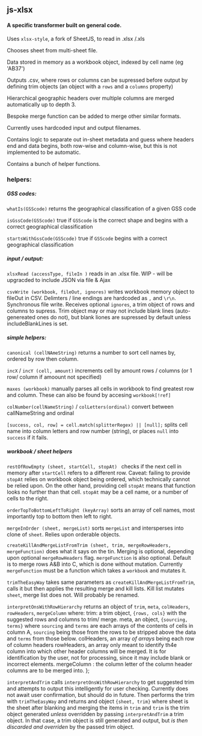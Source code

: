 ## js-xlsx

#### A specific transformer built on general code.

Uses `xlsx-style`, a fork of SheetJS, to read in .xlsx /.xls

Chooses sheet from multi-sheet file.

Data stored in memory as a workbook object, indexed by cell name (eg 'AB37')

Outputs .csv, where rows or columns can be supressed before output by defining trim objects (an object with a `rows` and a `columns` property)

Hierarchical geographic headers over multiple columns are merged automatically up to depth 3.

Bespoke merge function can be added to merge other similar formats.

Currently uses hardcoded input and output filenames.

Contains logic to separate out in-sheet metadata and guess where headers end and data begins, both row-wise and column-wise, but this is not implemented to be automatic.

Contains a bunch of helper functions.

### helpers:
##### GSS codes:
`whatIs(GSScode)` returns the geographical classification of a given GSS code

`isGssCode(GSScode)` true if `GSScode` is the correct shape and begins with a correct  geographical classification

`startsWithGssCode(GSScode)` true if `GSScode` begins with a correct  geographical classification

##### input / output:
`xlsxRead (accessType, fileIn )` reads in an .xlsx file. WIP - will be upgracded to include JSON via file & Ajax

`csvWrite (workbook, fileOut, ignores)` writes workbook memory object to fileOut in CSV. Delimters / line endings are hardcoded as `,` and `\r\n`. Synchronous file write. Receives optional `ignores`, a trim object of rows and columns to supress. Trim object may or may not include blank lines (auto-genereated ones do not), but blank liones are supressed by default unless includeBlankLines is set.

##### simple helpers:
`canonical (cellNAmeString)` returns a number to sort cell names by, ordered by row then column.

`incX` / `incY (cell, amount)` increments cell by amount rows / columns (or 1 row/ column if amoount not specified)

`maxes (workbook)` manually parses all cells in workbook to find greatest row and column. These can also be found by accesing `workbook[!ref]`

`colNumber(cellNameString)` / `colLetters(ordinal)` convert between callNameString and ordinal

`[success, col, row] = cell.match(splitterRegex) || [null];` splits cell name into column letters and row number (string), or places `null` into `success` if it fails.

##### workbook / sheet helpers

`restOfRowEmpty (sheet, startCell, stopAt) ` checks if the next cell in memory after `startCell` refers to a different row. Caveat: failing to provide `stopAt` relies on workbook object being ordered, which technically cannot be relied upon. On the other hand, providing cell `stopAt` means that function looks no further than that cell. `stopAt` may be a cell name, or a number of cells to the right.

`orderTopToBottomLeftToRight (keyArray)` sorts an array of cell names, most importantly top to bottom then left to right.


`mergeInOrder (sheet, mergeList)` sorts `mergeList` and intersperses into clone of `sheet`. Relies upon orderable objects.

`createKillAndMergeListFromTrim (sheet, trim, mergeRowHeaders, mergeFunction)` does what it says on the tin. Merging is optional, depending upon optional `mergeRowHeaders` flag. `mergeFunction` is also optional. Default is to merge rows A&B into C, which is done without mutation. Currently `mergeFunction` must be a function which takes a `workbook` and mutates it.

`trimTheEasyWay` takes same parameters as `createKillAndMergeListFromTrim`, calls it but then applies the resulting merge and kill lists. Kill list mutates `sheet`, merge list does not.  Will probably be renamed.

`interpretOnsWithRowHierarchy` returns an object of `trim`, `meta`, `colHeaders`, `rowHeaders`, `mergeColumn` where:
    trim: a trim object, `{rows, cols}` with the suggested rows and columns to trim/ merge.
    meta, an object, `{sourcing, terms}` where `sourcing` and `terms` are each arrays of the contents of cells in column A, `sourcing` being those from the rows to be stripped above the data and `terms` from those below.
    colHeaders, an array *of arrays* being each row of column headers
    rowHeaders, an array only meant to identify th4e column into which other header columns will be merged. It is for identification by the user, not for processing, since it may include blank or incorrect elements.
    mergeColumn : the column letter of the column header columns are to be merged into.
  };

`interpretAndTrim` calls `interpretOnsWithRowHierarchy` to get suggested trim and attempts to output this intelligently for user checking. Currently does not await user confirmation, but should do in future. Then performs the trim with `trimTheEasyWay` and returns and object `{sheet, trim}` where sheet is the sheet after blanking and merging the items in `trim` and `trim` is the trim object generated *unless* overridden by passing `interpretAndTrim`  a trim object. In that case, a trim object is still generated and output, but *is then discarded and overriden* by the passed trim object.

